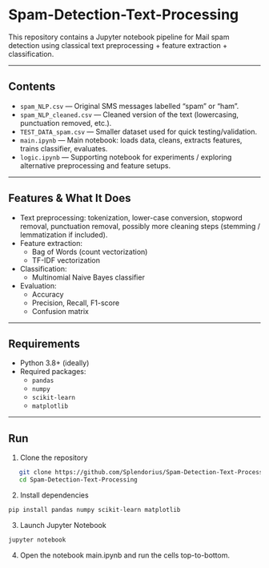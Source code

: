 #     Spam-Detection-Text-Processing

This repository contains a Jupyter notebook pipeline for Mail spam detection using classical text preprocessing + feature extraction + classification.

---

## Contents

- `spam_NLP.csv` — Original SMS messages labelled “spam” or “ham”.
- `spam_NLP_cleaned.csv` — Cleaned version of the text (lowercasing, punctuation removed, etc.).
- `TEST_DATA_spam.csv` — Smaller dataset used for quick testing/validation.
- `main.ipynb` — Main notebook: loads data, cleans, extracts features, trains classifier, evaluates.
- `logic.ipynb` — Supporting notebook for experiments / exploring alternative preprocessing and feature setups.

---

## Features & What It Does

- Text preprocessing: tokenization, lower-case conversion, stopword removal, punctuation removal, possibly more cleaning steps (stemming / lemmatization if included).
- Feature extraction:
  - Bag of Words (count vectorization)
  - TF-IDF vectorization
- Classification:
  - Multinomial Naive Bayes classifier
- Evaluation:
  - Accuracy
  - Precision, Recall, F1-score
  - Confusion matrix

---

## Requirements

- Python 3.8+ (ideally)
- Required packages:
  - `pandas`
  - `numpy`
  - `scikit-learn`
  - `matplotlib`

---

## Run

1. Clone the repository  
```bash
   git clone https://github.com/Splendorius/Spam-Detection-Text-Processing.git
   cd Spam-Detection-Text-Processing
```
2. Install dependencies
```bash
pip install pandas numpy scikit-learn matplotlib
```
3. Launch Jupyter Notebook
```bash
jupyter notebook
```
4. Open the notebook main.ipynb and run the cells top-to-bottom.
